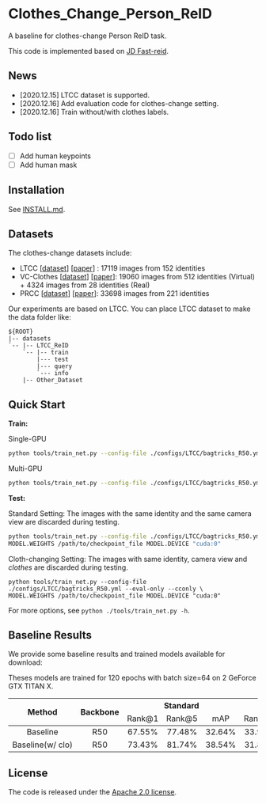 # Clothes_Change_Person_ReID

A baseline for clothes-change Person ReID task. 

This code is implemented based on [JD Fast-reid](https://github.com/JDAI-CV/fast-reid). 

## News
+ [2020.12.15] LTCC dataset is supported.
+ [2020.12.16] Add evaluation code for clothes-change setting.
+ [2020.12.16] Train without/with clothes labels.

## Todo list

- [ ] Add human keypoints 
- [ ] Add human mask

## Installation

See [INSTALL.md](https://github.com/JDAI-CV/fast-reid/blob/master/docs/INSTALL.md).

## Datasets

The clothes-change datasets include:

+ LTCC [[dataset](https://naiq.github.io/LTCC_Perosn_ReID.html#)] [[paper](https://arxiv.org/abs/2005.12633)] : 17119 images from 152 identities
+ VC-Clothes [[dataset](https://wanfb.github.io/dataset.html)] [[paper](https://arxiv.org/pdf/2003.04070.pdf)]: 19060 images from 512 identities (Virtual) + 4324 images from 28 identities (Real)
+ PRCC [[dataset](https://www.isee-ai.cn/~yangqize/clothing.html)] [[paper](https://www.isee-ai.cn/~yangqize/main_document.pdf)]: 33698 images from 221 identities

Our experiments are based on LTCC. You can place LTCC dataset to make the data folder like:

  ~~~
  ${ROOT}
  |-- datasets
  `-- |-- LTCC_ReID
      `-- |-- train
          |--- test
          |--- query
          `--- info
      |-- Other_Dataset
  ~~~

## Quick Start

**Train:**

Single-GPU

```bash
python tools/train_net.py --config-file ./configs/LTCC/bagtricks_R50.yml MODEL.DEVICE "cuda:0"
```

Multi-GPU

```bash
python tools/train_net.py --config-file ./configs/LTCC/bagtricks_R50.yml --num-gpus 4
```

**Test:**

Standard Setting: The images with the same identity and the same camera view are discarded during testing.

```bash
python tools/train_net.py --config-file ./configs/LTCC/bagtricks_R50.yml --eval-only \
MODEL.WEIGHTS /path/to/checkpoint_file MODEL.DEVICE "cuda:0"
```

Cloth-changing Setting: The images with same identity, camera view and *clothes* are discarded during testing.

```
python tools/train_net.py --config-file ./configs/LTCC/bagtricks_R50.yml --eval-only --cconly \
MODEL.WEIGHTS /path/to/checkpoint_file MODEL.DEVICE "cuda:0"
```

For more options, see `python ./tools/train_net.py -h`.

## Baseline Results 

We provide some baseline results and trained models available for download:

Theses models are trained for 120 epochs with batch size=64 on 2 GeForce GTX TITAN X.

<table>
<thead>
  <tr>
    <th rowspan="3" align="center">Method</th>
    <th rowspan="3" align="center">Backbone</th>
    <th colspan="3" align="center">Standard</th>
    <th colspan="3" align="center">Cloth-changing</th>  
    <th rowspan="3" align="center">download</th>
  </tr>
  <tr>
    <td align="center">Rank@1</td>
    <td align="center">Rank@5</td>
    <td align="center">mAP</td>
    <td align="center">Rank@5</td>
    <td align="center">Rank@1</td>
    <td align="center">mAP</td>
  </tr>
</thead>
<tbody>
  <tr>
    <td nowrap align="center">Baseline</td>
    <td align="center">R50</td>
    <td align="center">67.55%</td>
    <td align="center">77.48%</td>
    <td align="center">32.64%</td>
    <td align="center">33.93%</td>
    <td align="center">49.49%</td>
    <td align="center">15.57%</td>
    <td align="center">-</td>
  </tr>
  <tr>
    <td nowrap align="center">Baseline(w/ clo)</td>
    <td align="center">R50</td>
    <td align="center">73.43%</td>
    <td align="center">81.74%</td>
    <td align="center">38.54%</td>
    <td align="center">31.89%</td>
    <td align="center">48.47%</td>
    <td align="center">15.47%</td>
    <td align="center"><a href="https://drive.google.com/file/d/1w2qYOpWVzZInYZlkUZmxRTC4uW1I33-Y/view?usp=sharing">Model</a></td>
  </tr>
</tbody>
</table>

## License

The code is released under the [Apache 2.0 license](https://github.com/xiangzhouzhang/Clothes_Change_Person_ReID/blob/master/LICENSE).

